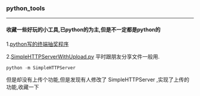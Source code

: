 ### python_tools 

-------------------- 

#### 收藏一些好玩的小工具,已python的为主,但是不一定都是python的 

1.[python写的终端抽奖程序](./python写的终端抽奖程序)

2.[SimpleHTTPServerWithUpload.py](./SimpleHTTPServerWithUpload.py) 平时跟朋友分享文件一般用. 
```python 
python -m SimpleHTTPServer 
```
但是却没有上传个功能,但是发现有人修改了 SimpleHTTPServer ,实现了上传的功能,收藏一下  

